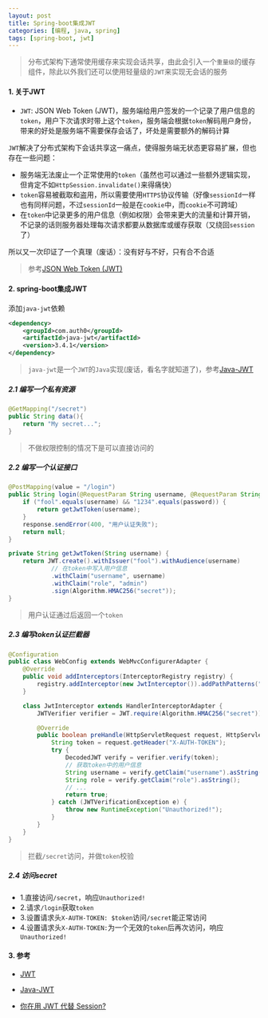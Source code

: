 ```yaml
---
layout: post
title: Spring-boot集成JWT
categories: [编程, java, spring]
tags: [spring-boot, jwt]
---
```



> 分布式架构下通常使用缓存来实现会话共享，由此会引入一个`重量级`的缓存组件，除此以外我们还可以使用轻量级的`JWT`来实现无会话的服务

#### 1. 关于JWT 

* `JWT`: JSON Web Token (JWT)，服务端给用户签发的一个记录了用户信息的`token`，用户下次请求时带上这个`token`，服务端会根据`token`解码用户身份，带来的好处是服务端不需要保存会话了，坏处是需要额外的解码计算

`JWT`解决了分布式架构下会话共享这一痛点，使得服务端无状态更容易扩展，但也存在一些问题：

* 服务端无法废止一个正常使用的`token`（虽然也可以通过一些额外逻辑实现，但肯定不如`HttpSession.invalidate()`来得痛快）
* `token`容易被截取和盗用，所以需要使用`HTTPS`协议传输（好像`sessionId`一样也有同样问题，不过`sessionId`一般是在`cookie`中，而`cookie`不可跨域）
* 在`token`中记录更多的用户信息（例如权限）会带来更大的流量和计算开销，不记录的话则服务器处理每次请求都要从数据库或缓存获取（又绕回`session`了）

所以又一次印证了一个真理（废话）：没有好与不好，只有合不合适

> 参考[JSON Web Token (JWT)](https://tools.ietf.org/html/rfc7519)

#### 2. spring-boot集成JWT

添加`java-jwt`依赖
```xml
<dependency>
    <groupId>com.auth0</groupId>
    <artifactId>java-jwt</artifactId>
    <version>3.4.1</version>
</dependency>
```

> `java-jwt`是一个`JWT`的`Java`实现(废话，看名字就知道了)，参考[Java-JWT](https://github.com/auth0/java-jwt)

##### 2.1 编写一个私有资源

```java
@GetMapping("/secret")
public String data(){
    return "My secret...";
}
```

> 不做权限控制的情况下是可以直接访问的

##### 2.2 编写一个认证接口

```java
@PostMapping(value = "/login")
public String login(@RequestParam String username, @RequestParam String password, HttpServletResponse response) throws IOException {
    if ("fool".equals(username) && "1234".equals(password)) {
        return getJwtToken(username);
    }
    response.sendError(400, "用户认证失败");
    return null;
}

private String getJwtToken(String username) {
    return JWT.create().withIssuer("fool").withAudience(username)
            // 在token中写入用户信息
            .withClaim("username", username)
            .withClaim("role", "admin")
            .sign(Algorithm.HMAC256("secret"));
}
```

> 用户认证通过后返回一个`token`

##### 2.3 编写token认证拦截器

```java
@Configuration
public class WebConfig extends WebMvcConfigurerAdapter {
    @Override
    public void addInterceptors(InterceptorRegistry registry) {
        registry.addInterceptor(new JwtInterceptor()).addPathPatterns("/secret");
    }

    class JwtInterceptor extends HandlerInterceptorAdapter {
        JWTVerifier verifier = JWT.require(Algorithm.HMAC256("secret")).withIssuer("fool").build();

        @Override
        public boolean preHandle(HttpServletRequest request, HttpServletResponse response, Object handler) throws Exception {
            String token = request.getHeader("X-AUTH-TOKEN");
            try {
                DecodedJWT verify = verifier.verify(token);
                // 获取token中的用户信息
                String username = verify.getClaim("username").asString();
                String role = verify.getClaim("role").asString();
                // ...
                return true;
            } catch (JWTVerificationException e) {
                throw new RuntimeException("Unauthorized!");
            }
        }
    }
}
```

> 拦截`/secret`访问，并做`token`校验

##### 2.4 访问secret

* 1.直接访问`/secret`，响应`Unauthorized!`
* 2.请求`/login`获取`token`
* 3.设置请求头`X-AUTH-TOKEN: $token`访问`/secret`能正常访问
* 4.设置请求头`X-AUTH-TOKEN:`为一个无效的`token`后再次访问，响应`Unauthorized!`

#### 3. 参考

* [JWT](https://jwt.io/)

* [Java-JWT](https://github.com/auth0/java-jwt)

* [你在用 JWT 代替 Session?](https://blog.csdn.net/weixin_41153791/article/details/82291144)